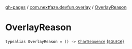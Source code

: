 [gh-pages](../index.md) / [com.nextfaze.devfun.overlay](index.md) / [OverlayReason](./-overlay-reason.md)

# OverlayReason

`typealias OverlayReason = () -> `[`CharSequence`](https://kotlinlang.org/api/latest/jvm/stdlib/kotlin/-char-sequence/index.html) [(source)](https://github.com/NextFaze/dev-fun/tree/master/devfun/src/main/java/com/nextfaze/devfun/overlay/OverlayWindow.kt#L41)